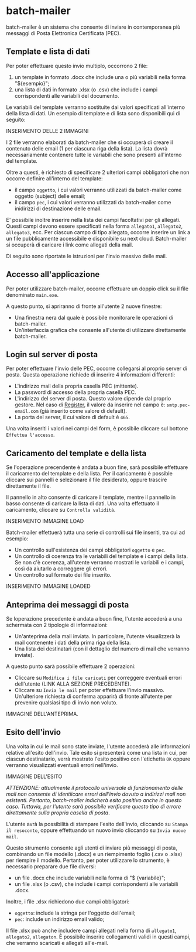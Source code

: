 # batch-mailer
batch-mailer è un sistema che consente di inviare in contemporanea più messaggi di Posta Elettronica Certificata (PEC). 

## Template e lista di dati
Per poter effettuare questo invio multiplo, occorrono 2 file:
1. un template in formato .docx che include una o più variabili nella forma "${esempio}";
2. una lista di dati in formato .xlsx (o .csv) che include i campi corrispondenti alle variabili del documento.

Le variabili del template verranno sostituite dai valori specificati all'interno della lista di dati. Un esempio di template e di lista sono disponibili qui di seguito:

INSERIMENTO DELLE 2 IMMAGINI

I 2 file verranno elaborati da batch-mailer che si occuperà di creare il contenuto delle email (1 per ciascuna riga della lista). La lista dovrà necessariamente contenere tutte le variabili che sono presenti all'interno del template.

Oltre a questi, è richiesto di specificare 2 ulteriori campi obbligatori che non occorre definire all'interno del template:
* il campo `oggetto`, i cui valori verranno utilizzati da batch-mailer come oggetto (subject) delle email;
* il campo `pec`, i cui valori verranno utilizzati da batch-mailer come inidirizzi di destinazione delle email.

E' possibile inoltre inserire nella lista dei campi facoltativi per gli allegati. Questi campi devono essere specificati nella forma `allegato1`, `allegato2`, `allegato3`, ecc. Per ciascun campo di tipo allegato, occorre inserire un link a un file pubblicamente accessibile e disponibile su next cloud. Batch-mailer si occuperà di caricare i link come allegati della mail.

Di seguito sono riportate le istruzioni per l'invio massivo delle mail.

## Accesso all'applicazione
Per poter utilizzare batch-mailer, occorre effettuare un doppio click su il file denominato `main.exe`.

A questo punto, si apriranno di fronte all'utente 2 nuove finestre:
* Una finestra nera dal quale è possibile monitorare le operazioni di batch-mailer.
* Un'interfaccia grafica che consente all'utente di utilizzare direttamente batch-mailer.

## Login sul server di posta
Per poter effettuare l'invio delle PEC, occorre collegarsi al proprio server di posta. Questa operazione richiede di inserire 4 informazioni differenti:
* L'indirizzo mail della propria casella PEC (mittente).
* La password di accesso della propria casella PEC.
* L'indirizzo del server di posta. Questo valore dipende dal proprio gestore. Nel caso di [Register](https://www.pec.net/), il valore da inserire nel campo è: `smtp.pec-email.com` (già inserito come valore di default).
* La porta del server, il cui valore di default è `465`.

Una volta inseriti i valori nei campi del form, è possibile cliccare sul bottone `Effettua l'accesso`.

## Caricamento del template e della lista
Se l'operazione precendente è andata a buon fine, sarà possibile effettuare il caricamento del template e della lista. Per il caricamento è possible cliccare sui pannelli e selezionare il file desiderato, oppure trascire direttamente il file.

Il pannello in alto consente di caricare il template, mentre il pannello in basso consente di caricare la lista di dati. Una volta effettuato il caricamento, cliccare su `Controlla validità`.

INSERIMENTO IMMAGINE LOAD

Batch-mailer effettuerà tutta una serie di controlli sui file inseriti, tra cui ad esempio:
* Un controllo sull'esistenza dei campi obbligatori `oggetto` e `pec`.
* Un controllo di coerenza tra le variabili del template e i campi della lista. Se non c'è coerenza, all'utente verranno mostrati le variabili e i campi, così da aiutarlo a correggere gli errori.
* Un controllo sul formato dei file inserito.

INSERIMENTO IMMAGINE LOADED

## Anteprima dei messaggi di posta
Se loperazione precedente è andata a buon fine, l'utente accederà a una schermata con 2 tipologie di informazioni:
* Un'anteprima della mail inviata. In particolare, l'utente visualizzerà la mail contenente i dati della prima riga della lista.
* Una lista dei destinatari (con il dettaglio del numero di mail che verranno inviate).

A questo punto sarà possibile effettuare 2 operazioni:
* Cliccare su `Modifica i file caricati` per correggere eventuali errori dell'utente (LINK ALLA SEZIONE PRECEDENTE).
* Cliccare su `Invia le mail` per poter effettuare l'invio massivo. Un'ulteriore richiesta di conferma apparirà di fronte all'utente per prevenire qualsiasi tipo di invio non voluto.

IMMAGINE DELL'ANTEPRIMA.

## Esito dell'invio
Una volta in cui le mail sono state inviate, l'utente accederà alle informazioni relative all'esito dell'invio. Tale esito si presenterà come una lista in cui, per ciascun destinatario, verrà mostrato l'esito positivo con l'etichetta `OK` oppure verranno visualizzati eventuali errori nell'invio.

IMMAGINE DELL'ESITO

*ATTENZIONE: attualmente il protocollo universale di funzionamento delle mail non consente di identiicare errori dell'invio dovuto a indirizzi mail non esistenti. Pertanto, batch-mailer indicherà esito positivo anche in questo caso. Tuttavia, per l'utente sarà possibile verificare questo tipo di errore direttamente sulla propria casella di posta*.

L'utente avrà la possibilità di stampare l'esito dell'invio, cliccando su `Stampa il resoconto`, oppure effettuando un nuovo invio cliccando su `Invia nuove mail`.










Questo strumento consente agli utenti di inviare più messaggi di posta, combinando un file modello (.docx) e un riempimento foglio (.csv o .xlsx) per riempire il modello. Pertanto, per poter utilizzare lo strumento, è necessario preparare due file diversi:

* un file .docx che include variabili nella forma di "$ {variabile}";
* un file .xlsx (o .csv), che include i campi corrispondenti alle variabili .docx.

Inoltre, i file .xlsx richiedono due campi obbligatori:
* `oggetto`: include la stringa per l'oggetto dell'email;
* `pec`: include un indirizzo email valido;

Il file .xlsx può anche includere campi allegati nella forma di `allegato1`,` allegato2`, `allegaton`. È possibile inserire collegamenti validi in questi campi, che verranno scaricati e allegati all'e-mail.